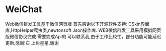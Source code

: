 # WeiChat
Web微信群发工具基于微信网页版
首先感谢以下开源软件支持:
CSkin界面库,HttpHelper爬虫类,newtonsoft Json操作库.
WEB微信群发工具采用模拟网页版微信协议完成.需要完成Api的
可以联系我,由于工作比较忙，部分功能可能延迟更新,感谢!右
上角星星,谢谢
